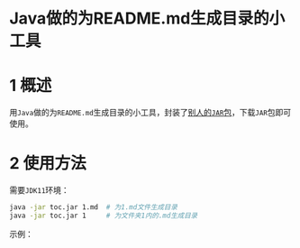 # Java做的为README.md生成目录的小工具

# 1 概述

用`Java`做的为`README.md`生成目录的小工具，封装了[别人的`JAR`包](https://github.com/houbb/markdown-toc)，下载`JAR`包即可使用。

# 2 使用方法

需要`JDK11`环境：

```bash
java -jar toc.jar 1.md  # 为1.md文件生成目录
java -jar toc.jar 1     # 为文件夹1内的.md生成目录
```

示例：


